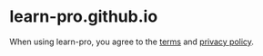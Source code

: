 # learn-pro.github.io

When using learn-pro, you agree to the [terms](https://learn-pro.github.io/terms) and [privacy policy](https://learn-pro.github.io/privacy-policy).

